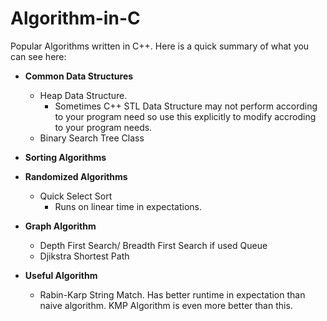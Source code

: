 # Algorithm-in-C
Popular Algorithms written in C++.
Here is a quick summary of what you can see here:
- **Common Data Structures**
  * Heap Data Structure.  
    * Sometimes C++ STL Data Structure may not perform according to your program need so use this  explicitly to modify accroding to your program needs.
   * Binary Search Tree Class
- **Sorting Algorithms**
- **Randomized Algorithms**
  * Quick Select Sort
    * Runs on linear time in expectations.
- **Graph Algorithm**
  * Depth First Search/ Breadth First Search if used Queue
  * Djikstra Shortest Path
  
- **Useful Algorithm**
  * Rabin-Karp String Match. Has better runtime in expectation than naive algorithm. KMP Algorithm is even more better than this.

